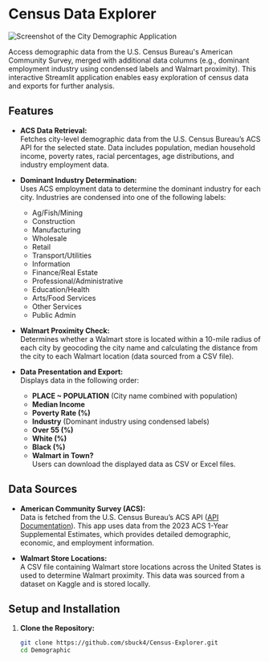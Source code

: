 # Census Data Explorer

![Screenshot of the City Demographic Application](Census-Explorer/images/streamlitSC.jpeg)


Access demographic data from the U.S. Census Bureau's American Community Survey, merged with additional data columns (e.g., dominant employment industry using condensed labels and Walmart proximity). This interactive Streamlit application enables easy exploration of census data and exports for further analysis.

## Features

- **ACS Data Retrieval:**  
  Fetches city-level demographic data from the U.S. Census Bureau’s ACS API for the selected state. Data includes population, median household income, poverty rates, racial percentages, age distributions, and industry employment data.

- **Dominant Industry Determination:**  
  Uses ACS employment data to determine the dominant industry for each city. Industries are condensed into one of the following labels:
  - Ag/Fish/Mining
  - Construction
  - Manufacturing
  - Wholesale
  - Retail
  - Transport/Utilities
  - Information
  - Finance/Real Estate
  - Professional/Administrative
  - Education/Health
  - Arts/Food Services
  - Other Services
  - Public Admin

- **Walmart Proximity Check:**  
  Determines whether a Walmart store is located within a 10-mile radius of each city by geocoding the city name and calculating the distance from the city to each Walmart location (data sourced from a CSV file).

- **Data Presentation and Export:**  
  Displays data in the following order:
  - **PLACE ~ POPULATION** (City name combined with population)
  - **Median Income**
  - **Poverty Rate (%)**
  - **Industry** (Dominant industry using condensed labels)
  - **Over 55 (%)**
  - **White (%)**
  - **Black (%)**
  - **Walmart in Town?**  
  Users can download the displayed data as CSV or Excel files.

## Data Sources

- **American Community Survey (ACS):**  
  Data is fetched from the U.S. Census Bureau’s ACS API ([API Documentation](https://www.census.gov/data/developers/data-sets/acs-1year.html)). This app uses data from the 2023 ACS 1-Year Supplemental Estimates, which provides detailed demographic, economic, and employment information.

- **Walmart Store Locations:**  
  A CSV file containing Walmart store locations across the United States is used to determine Walmart proximity. This data was sourced from a dataset on Kaggle and is stored locally.

## Setup and Installation

1. **Clone the Repository:**
   ```bash
   git clone https://github.com/sbuck4/Census-Explorer.git
   cd Demographic
